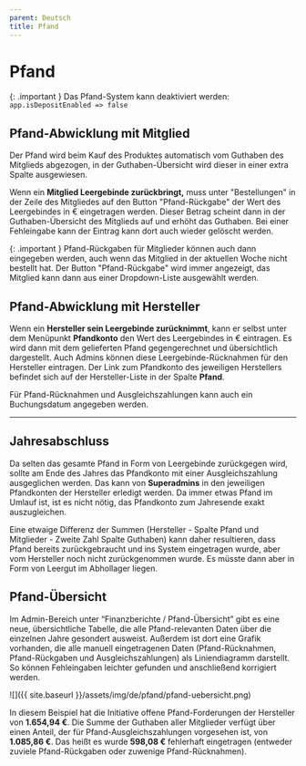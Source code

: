 ```yaml
---
parent: Deutsch
title: Pfand
---
```


# Pfand

{: .important }
Das Pfand-System kann deaktiviert werden: `app.isDepositEnabled => false`

## Pfand-Abwicklung mit Mitglied

Der Pfand wird beim Kauf des Produktes automatisch vom Guthaben des Mitglieds abgezogen, in der Guthaben-Übersicht wird dieser in einer extra Spalte ausgewiesen.

Wenn ein **Mitglied Leergebinde zurückbringt,** muss unter "Bestellungen" in der Zeile des Mitgliedes auf den Button "Pfand-Rückgabe" der Wert des Leergebindes in € eingetragen werden. Dieser Betrag scheint dann in der Guthaben-Übersicht des Mitglieds auf und erhöht das Guthaben. Bei einer Fehleingabe kann der Eintrag kann dort auch wieder gelöscht werden.

{: .important }
Pfand-Rückgaben für Mitglieder können auch dann eingegeben werden, auch wenn das Mitglied in der aktuellen Woche nicht bestellt hat. Der Button "Pfand-Rückgabe" wird immer angezeigt, das Mitglied kann dann aus einer Dropdown-Liste ausgewählt werden.

## Pfand-Abwicklung mit Hersteller

Wenn ein **Hersteller sein Leergebinde zurücknimmt**, kann er selbst unter dem Menüpunkt **Pfandkonto** den Wert des Leergebindes in € eintragen. Es wird dann mit dem gelieferten Pfand gegengerechnet und übersichtlich dargestellt. Auch Admins können diese Leergebinde-Rücknahmen für den Hersteller eintragen. Der Link zum Pfandkonto des jeweiligen Herstellers befindet sich auf der Hersteller-Liste in der Spalte **Pfand**.

Für Pfand-Rücknahmen und Ausgleichszahlungen kann auch ein Buchungsdatum angegeben werden.

* * *

## Jahresabschluss

Da selten das gesamte Pfand in Form von Leergebinde zurückgegen wird, sollte am Ende des Jahres das Pfandkonto mit einer Ausgleichszahlung ausgeglichen werden. Das kann von **Superadmins** in den jeweiligen Pfandkonten der Hersteller erledigt werden. Da immer etwas Pfand im Umlauf ist, ist es nicht nötig, das Pfandkonto zum Jahresende exakt auszugleichen.

Eine etwaige Differenz der Summen (Hersteller - Spalte Pfand und Mitglieder - Zweite Zahl Spalte Guthaben) kann daher resultieren, dass Pfand bereits zurückgebraucht und ins System eingetragen wurde, aber vom Hersteller noch nicht zurückgenommen wurde. Es müsste dann aber in Form von Leergut im Abhollager liegen.

## Pfand-Übersicht

Im Admin-Bereich unter “Finanzberichte / Pfand-Übersicht” gibt es eine neue, übersichtliche Tabelle, die alle Pfand-relevanten Daten über die einzelnen Jahre gesondert ausweist. Außerdem ist dort eine Grafik vorhanden, die alle manuell eingetragenen Daten (Pfand-Rücknahmen, Pfand-Rückgaben und Ausgleichszahlungen) als Liniendiagramm darstellt. So können Fehleingaben leichter gefunden und anschließend korrigiert werden.

![]({{ site.baseurl }}/assets/img/de/pfand/pfand-uebersicht.png)

In diesem Beispiel hat die Initiative offene Pfand-Forderungen der Hersteller von **1.654,94 €**. Die Summe der Guthaben aller Mitglieder verfügt über einen Anteil, der für Pfand-Ausgleichszahlungen vorgesehen ist, von **1.085,86 €**. Das heißt es wurde **598,08 €** fehlerhaft eingetragen (entweder zuviele Pfand-Rückgaben oder zuwenige Pfand-Rücknahmen).